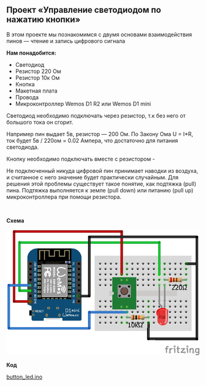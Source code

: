 ## Проект «Управление светодиодом по нажатию кнопки»

В этом проекте мы познакомимся с двумя основами взаимодействия пинов — чтение и запись цифрового сигнала

  **Нам понадобится:**

-   Светодиод    
-   Резистор 220 Ом    
-   Резистор 10к Ом    
-   Кнопка    
-   Макетная плата    
-   Провода    
-   Микроконтроллер Wemos D1 R2 или Wemos D1 mini
    

Светодиод необходимо подключать через резистор, т.к без него от большого тока он сгорит.

Например пин выдает 5в, резистор — 200 Ом. По Закону Ома U = I*R, ток будет 5в / 220ом = 0.02 Ампера, что достаточно для питания светодиода.

  

Кнопку необходимо подключать вместе с резистором -

Не подключенный никуда цифровой пин принимает наводки из воздуха, и считанное с него значение будет практически случайным. Для решения этой проблемы существует такое понятие, как подтяжка (pull) пина. Подтяжка выполняется к земле (pull down) или питанию (pull up) микроконтроллера при помощи резистора.  
  
<br/>  

**Схема**

![Схема](button_led.png)

**Код**

[button_led.ino](button_led.ino)
